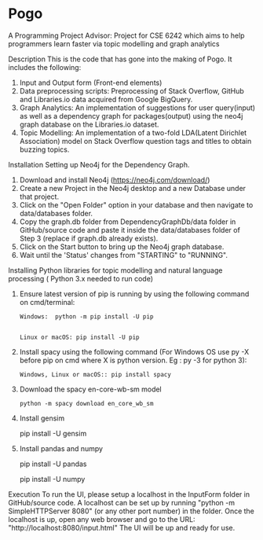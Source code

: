 # Pogo
A Programming Project Advisor: 
Project for CSE 6242 which aims to help programmers learn faster via topic modelling and graph analytics

Description
This is the code that has gone into the making of Pogo. It includes the following:

1. Input and Output form (Front-end elements)
2. Data preprocessing scripts: Preprocessing of Stack Overflow, GitHub and Libraries.io data acquired from Google BigQuery.
3. Graph Analytics: An implementation of suggestions for user query(input) as well as a dependency graph for packages(output) using the neo4j graph database on the Libraries.io dataset. 
4. Topic Modelling: An implementation of a two-fold LDA(Latent Dirichlet Association) model on Stack Overflow question tags and titles to obtain buzzing topics.

Installation
Setting up Neo4j for the Dependency Graph.
1. Download and install Neo4j (https://neo4j.com/download/)
2. Create a new Project in the Neo4j desktop and a new Database under that project.
3. Click on the "Open Folder" option in your database and then navigate to data/databases folder.
4. Copy the graph.db folder from DependencyGraphDb/data folder in GitHub/source code and paste it inside the data/databases folder of Step 3 (replace if graph.db already exists).
5. Click on the Start button to bring up the Neo4j graph database.
6. Wait until the 'Status' changes from "STARTING" to "RUNNING".

Installing Python libraries for topic modelling and natural language processing ( Python 3.x needed to run code)
1. Ensure latest version of pip is running by using the following command on cmd/terminal:

       Windows:  python -m pip install -U pip
       
       
       Linux or macOS: pip install -U pip
       
2. Install spacy using the following command (For Windows OS use py -X before pip on cmd where X is python version. Eg : py -3 for python 3):

       Windows, Linux or macOS:: pip install spacy
       
3. Download the spacy en-core-wb-sm model

       python -m spacy download en_core_wb_sm
       
4. Install gensim


      pip install -U gensim
      
      
5. Install pandas and numpy


      pip install -U pandas
      
      
     
      pip install -U numpy
 
 
 

Execution
To run the UI, please setup a localhost in the InputForm folder in GitHub/source code.
A localhost can be set up by running "python -m SimpleHTTPServer 8080" (or any other port number) in the folder.
Once the localhost is up, open any web browser and go to the URL: "http://localhost:8080/input.html"
The UI will be up and ready for use.
